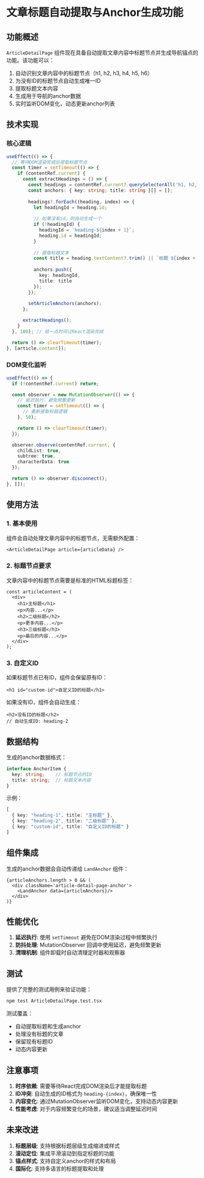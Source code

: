 # 文章标题自动提取与Anchor生成功能

## 功能概述

`ArticleDetailPage` 组件现在具备自动提取文章内容中标题节点并生成导航锚点的功能。该功能可以：

1. 自动识别文章内容中的标题节点（h1, h2, h3, h4, h5, h6）
2. 为没有ID的标题节点自动生成唯一ID
3. 提取标题文本内容
4. 生成用于导航的anchor数据
5. 实时监听DOM变化，动态更新anchor列表

## 技术实现

### 核心逻辑

```typescript
useEffect(() => {
  // 等待DOM渲染完成后提取标题节点
  const timer = setTimeout(() => {
    if (contentRef.current) {
      const extractHeadings = () => {
        const headings = contentRef.current?.querySelectorAll('h1, h2, h3, h4, h5, h6');
        const anchors: { key: string; title: string }[] = [];
        
        headings?.forEach((heading, index) => {
          let headingId = heading.id;
          
          // 如果没有id，则自动生成一个
          if (!headingId) {
            headingId = `heading-${index + 1}`;
            heading.id = headingId;
          }
          
          // 提取标题文本
          const title = heading.textContent?.trim() || `标题 ${index + 1}`;
          
          anchors.push({
            key: headingId,
            title: title
          });
        });
        
        setArticleAnchors(anchors);
      };

      extractHeadings();
    }
  }, 100); // 给一点时间让React渲染完成

  return () => clearTimeout(timer);
}, [article.content]);
```

### DOM变化监听

```typescript
useEffect(() => {
  if (!contentRef.current) return;

  const observer = new MutationObserver(() => {
    // 延迟执行，避免频繁更新
    const timer = setTimeout(() => {
      // 重新提取标题逻辑
    }, 50);

    return () => clearTimeout(timer);
  });

  observer.observe(contentRef.current, {
    childList: true,
    subtree: true,
    characterData: true
  });

  return () => observer.disconnect();
}, []);
```

## 使用方法

### 1. 基本使用

组件会自动处理文章内容中的标题节点，无需额外配置：

```tsx
<ArticleDetailPage article={articleData} />
```

### 2. 标题节点要求

文章内容中的标题节点需要是标准的HTML标题标签：

```tsx
const articleContent = (
  <div>
    <h1>主标题</h1>
    <p>内容...</p>
    <h2>二级标题</h2>
    <p>更多内容...</p>
    <h3>三级标题</h3>
    <p>最后的内容...</p>
  </div>
);
```

### 3. 自定义ID

如果标题节点已有ID，组件会保留原有ID：

```tsx
<h1 id="custom-id">自定义ID的标题</h1>
```

如果没有ID，组件会自动生成：

```tsx
<h2>没有ID的标题</h2>
// 自动生成ID: heading-2
```

## 数据结构

生成的anchor数据格式：

```typescript
interface AnchorItem {
  key: string;    // 标题节点的ID
  title: string;  // 标题文本内容
}
```

示例：
```typescript
[
  { key: "heading-1", title: "主标题" },
  { key: "heading-2", title: "二级标题" },
  { key: "custom-id", title: "自定义ID的标题" }
]
```

## 组件集成

生成的anchor数据会自动传递给 `LandAnchor` 组件：

```tsx
{articleAnchors.length > 0 && (
  <div className='article-detail-page-anchor'>
    <LandAnchor data={articleAnchors}/>
  </div>
)}
```

## 性能优化

1. **延迟执行**: 使用 `setTimeout` 避免在DOM渲染过程中频繁执行
2. **防抖处理**: MutationObserver 回调中使用延迟，避免频繁更新
3. **清理机制**: 组件卸载时自动清理定时器和观察器

## 测试

提供了完整的测试用例来验证功能：

```bash
npm test ArticleDetailPage.test.tsx
```

测试覆盖：
- 自动提取标题和生成anchor
- 处理没有标题的文章
- 保留现有标题ID
- 动态内容更新

## 注意事项

1. **时序依赖**: 需要等待React完成DOM渲染后才能提取标题
2. **ID冲突**: 自动生成的ID格式为 `heading-{index}`，确保唯一性
3. **内容变化**: 通过MutationObserver监听DOM变化，支持动态内容更新
4. **性能考虑**: 对于内容频繁变化的场景，建议适当调整延迟时间

## 未来改进

1. **标题层级**: 支持根据标题层级生成缩进或样式
2. **滚动定位**: 集成平滑滚动到指定标题的功能
3. **锚点样式**: 支持自定义anchor的样式和布局
4. **国际化**: 支持多语言的标题提取和处理
